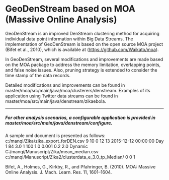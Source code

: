 # GeoDenStream based on MOA (Massive Online Analysis)

GeoDenStream is an improved DenStream clustering method for acquiring individual data point information within Big Data Streams. The implementation of GeoDenStream is based on the open source MOA project (Bifet et al., 2010), which is available at (https://github.com/Waikato/moa).

In GeoDenStream, several modifications and improvements are made based on the MOA package to address the memory limitation, overlapping points, and false noise issues. Also, pruning strategy is extended to consider the time stamp of the data records.

Detailed modifications and improvements can be found in master/moa/src/main/java/moa/clusterers/denstream.
Examples of its application using Twitter data streams can be found in master/moa/src/main/java/denstream/zikaebola.

---------------------------------------------------------------------------------------------------------------------------------
##### For other analysis scenarios, a configurable application is provided in master/moa/src/main/java/denstream/configure.

A sample xml document is presented as follows:
<DenStreamCase>
	<Stream>
		<FileName description="string: input csv file">c:/manqi/Zika/zika_export_forDEN.csv</FileName>
		<XColumnIndex description="integer: column index of X informaton">9</XColumnIndex>
		<YColumnIndex description="integer: column index of Y informaton">10</YColumnIndex>
		<TimeColumnIndex description="integer: column index of X informaton">0</TimeColumnIndex>
		<ConnectedXColumnIndex description="integer: column index of X1 informaton">12</ConnectedXColumnIndex>
		<ConnectedYColumnIndex description="integer: column index of Y1 informaton">13</ConnectedYColumnIndex>
	</Stream>
	<Time>
		<StartTime description="string: Year-month-day hour:minute:second">2015-12-12 00:00:00</StartTime>
		<IntervalType description="string: Year|Month|Week|Day|Hour|Minute|Second">Day</IntervalType>
		<IntervalValue description="integer: indicates interval">1</IntervalValue>
		<IntervalCount description="integer: indicates interval count">84</IntervalCount>
	</Time>
	<Cluster>
		<Epsilon description="float: epsilon neighbourhood">3.0</Epsilon>
		<MinPoints description="integer: minimal number of points cluster contain">1</MinPoints>
		<InitPoints description="integer: number of points to use for initialization">100</InitPoints>
		<Mu description="float: mu parameter for pruning">1.0</Mu>
		<Lambda description="float: lambda parameter for pruning">0.001</Lambda>
		<Beta description="float: beta parameter for pruning">0.2</Beta>
		<Offline description="float: epsilon*offline for offline DBSCAN">2.0</Offline>
		<PruningType description="string: Count|Time|Dynamic">Dynamic</PruningType>
		<PruningValue description="Count: number; Time: number; Dynamic: file">C:/manqi/Manuscript/Zika/mean_median.csv</PruningValue>
	</Cluster>
	<Output>
		<Directory description="string: output directory">c:/manqi/Manuscript/Zika2/clusterdata_e_3.0_tp_Median/</Directory>
		<StartIntervalIndex description="integer: start index of interval">0</StartIntervalIndex>
		<OutputPotential description="integer: 0-No,1-Yes">0</OutputPotential>
		<ImproveProcessing description="integer: 0-No,1-Yes">1</ImproveProcessing>
	</Output>
</DenStreamCase>






Bifet, A., Holmes, G., Kirkby, R., and Pfahringer, B. (2010). MOA: Massive Online Analysis. J. Mach. Learn. Res. 11, 1601–1604.
